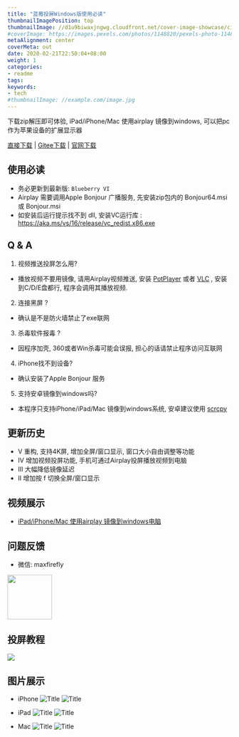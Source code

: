 ```yaml
---
title: "蓝莓投屏Windows版使用必读"
thumbnailImagePosition: top
thumbnailImage: //d1u9biwaxjngwg.cloudfront.net/cover-image-showcase/city-750.jpg
#coverImage: https://images.pexels.com/photos/1148820/pexels-photo-1148820.jpeg?auto=compress&cs=tinysrgb&dpr=2&h=650&w=940
metaAlignment: center
coverMeta: out
date: 2020-02-21T22:50:04+08:00
weight: 1
categories:
- readme
tags:
keywords:
- tech
#thumbnailImage: //example.com/image.jpg
---
```


<!--more-->

下载zip解压即可体验, iPad/iPhone/Mac 使用airplay 镜像到windows, 可以把pc 作为苹果设备的扩展显示器

[直接下载](http://bluberry-10050152.file.myqcloud.com/win-airplay.zip) | [Gitee下载](https://gitee.com/halo-x/Airplay-SDK/tree/master/windows-receiver)  | [官网下载](http://deeprd.com/) 

## 使用必读
- 务必更新到最新版: `Blueberry VI`  
- Airplay 需要调用Apple Bonjour 广播服务, 先安装zip包内的 Bonjour64.msi 或 Bonjour.msi 
- 如安装后运行提示找不到 dll, 安装VC运行库 : https://aka.ms/vs/16/release/vc_redist.x86.exe


## Q & A
1. 视频推送投屏怎么用?
- 播放视频不要用镜像, 请用Airplay视频推送, 安装 [PotPlayer](https://daumpotplayer.com/download/) 或者 [VLC](https://www.videolan.org/vlc/) , 安装到C/D/E盘都行, 程序会调用其播放视频.   
2. 连接黑屏 ?  
- 确认是不是防火墙禁止了exe联网
3. 杀毒软件报毒 ?
- 因程序加壳, 360或者Win杀毒可能会误报, 担心的话请禁止程序访问互联网
4. iPhone找不到设备?
- 确认安装了Apple Bonjour 服务
5. 支持安卓镜像到windows吗?
- 本程序只支持iPhone/iPad/Mac 镜像到windows系统, 安卓建议使用 [scrcpy](https://github.com/Genymobile/scrcpy)
 

## 更新历史
- V 重构, 支持4K屏, 增加全屏/窗口显示, 窗口大小自由调整等功能
- IV 增加视频投屏功能, 手机可通过Airplay投屏播放视频到电脑
- III 大幅降低镜像延迟
- II 增加按 f 切换全屏/窗口显示

## 视频展示
- [iPad/iPhone/Mac 使用airplay 镜像到windows电脑](https://www.bilibili.com/video/av90577703)

## 问题反馈
- 微信: maxfirefly
<img src="http://deeprd.com/docs/img/qrcode.png?raw=true" width="100" height="100">

## 投屏教程
![ ](http://deeprd.com/docs/img/cast.jpg?raw=true "Title")

## 图片展示
- iPhone
![](http://deeprd.com/docs/img/win3.png?raw=true "Title") 
![](http://deeprd.com/docs/img/win2.png?raw=true "Title") 

- iPad
![](http://deeprd.com/docs/img/win1.png?raw=true "Title") 
![](http://deeprd.com/docs/img/win5.png?raw=true "Title") 

- Mac
![](http://deeprd.com/docs/img/win4.png?raw=true "Title") 
![](http://deeprd.com/docs/img/win2.jpg?raw=true "Title") 

